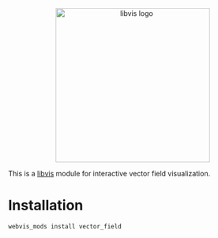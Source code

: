 
<div align="center">
    <img width="312px" alt="libvis logo" src="https://webvis.dev/logo.png"/>
</div>


This is a [libvis](http://webvis.dev) module for 
interactive vector field visualization.

# Installation

`webvis_mods install vector_field`
